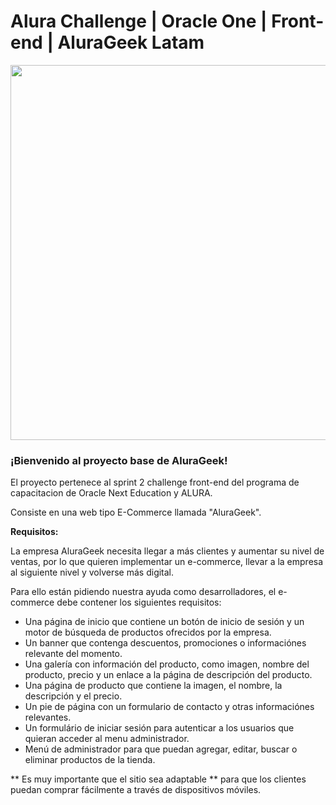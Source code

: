 # Alura Challenge | Oracle One | Front-end | AluraGeek Latam

<p align="center" >
     <img width="600" heigth="600" src="https://user-images.githubusercontent.com/91544872/153603780-b5e5b462-893b-471c-9b7f-7f57ad2aaff3.png">
</p>

### ¡Bienvenido al proyecto base de AluraGeek!

El proyecto pertenece al sprint 2 challenge front-end del programa de capacitacion de Oracle Next Education y ALURA.

Consiste en una web tipo E-Commerce llamada "AluraGeek".

**Requisitos:**

La empresa AluraGeek necesita llegar a más clientes y aumentar su nivel de ventas, por lo que quieren implementar un e-commerce, llevar a la empresa al siguiente nivel y volverse más digital.

Para ello están pidiendo nuestra ayuda como desarrolladores, el e-commerce debe contener los siguientes requisitos:
- Una página de inicio que contiene un botón de inicio de sesión y un motor de búsqueda de productos ofrecidos por la empresa.
- Un banner que contenga descuentos, promociones o informaciónes relevante del momento.
- Una galería con información del producto, como imagen, nombre del producto, precio y un enlace a la página de descripción del producto.
- Una página de producto que contiene la imagen, el nombre, la descripción y el precio.
- Un pie de página con un formulario de contacto y otras informaciónes relevantes.
- Un formulário de iniciar sesión para autenticar a los usuarios que quieran acceder al menu administrador. 
- Menú de administrador para que puedan agregar, editar, buscar o eliminar productos de la tienda.

** Es muy importante que el sitio sea adaptable ** para que los clientes puedan comprar fácilmente a través de dispositivos móviles.

